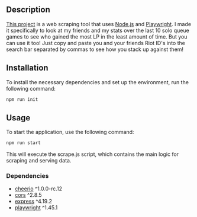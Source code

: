 ## Description
[This project](https://chasemilligan.github.io/mobalyticscraper/multiple) is a web scraping tool that uses [Node.js](https://nodejs.org/en) and [Playwright](https://playwright.dev/). I made it specifically to look at my friends and my stats over the last 10 solo queue games to see who gained the most LP in the least amount of time. But you can use it too! Just copy and paste you and your friends Riot ID's into the search bar separated by commas to see how you stack up against them!

## Installation
To install the necessary dependencies and set up the environment, run the following command:

```sh
npm run init
```

## Usage
To start the application, use the following command:

```sh
npm run start
```
This will execute the scrape.js script, which contains the main logic for scraping and serving data.

### Dependencies
- [cheerio](https://www.npmjs.com/package/cheerio) ^1.0.0-rc.12
- [cors](https://www.npmjs.com/package/cors) ^2.8.5
- [express](https://www.npmjs.com/package/express) ^4.19.2
- [playwright](https://www.npmjs.com/package/playwright) ^1.45.1
